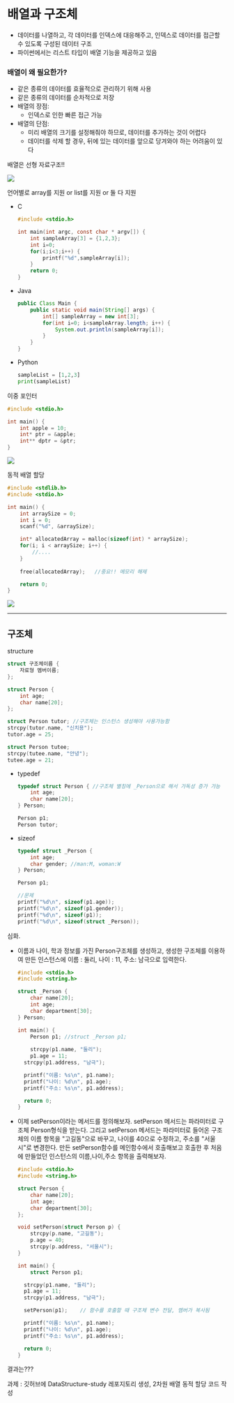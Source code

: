 # 배열과 구조체

- 데이터를 나열하고, 각 데이터를 인덱스에 대응해주고, 인덱스로 데이터를 접근할 수 있도록 구성된 데이터 구조
- 파이썬에서는 리스트 타입이 배열 기능을 제공하고 있음

### 배열이 왜 필요한가?

- 같은 종류의 데이터를 효율적으로 관리하기 위해 사용
- 같은 종류의 데이터를 순차적으로 저장
- 배열의 장점:
    - 인덱스로 인한 빠른 접근 가능
- 배열의 단점:
    - 미리 배열의 크기를 설정해줘야 하므로, 데이터를 추가하는 것이 어렵다
    - 데이터를 삭제 할 경우, 뒤에 있는 데이터를 앞으로 당겨와야 하는 어려움이 있다

배열은 선형 자료구조!!

<img src="https://github.com/chiyongs/DataStructure-study/blob/master/2%EC%A3%BC%EC%B0%A8/img/_2021-03-03__8.08.58.png" />

언어별로 array를 지원 or list를 지원 or 둘 다 지원

- C

    ```c
    #include <stdio.h>

    int main(int argc, const char * argv[]) {
    	int sampleArray[3] = {1,2,3};
    	int i=0;
    	for(i;i<3;i++) {
    		printf("%d",sampleArray[i]);
    	}
    	return 0;
    }
    ```

- Java

    ```java
    public Class Main {
    	public static void main(String[] args) {
    		int[] sampleArray = new int[3];
    		for(int i=0; i<sampleArray.length; i++) {
    			System.out.println(sampleArray[i]);
    		}
    	}
    }
    ```

- Python

    ```python
    sampleList = [1,2,3]
    print(sampleList)
    ```

이중 포인터

```c
#include <stdio.h>

int main() {
	int apple = 10;
	int* ptr = &apple;
	int** dptr = &ptr;
}
```

<img src="https://github.com/chiyongs/DataStructure-study/blob/master/2%EC%A3%BC%EC%B0%A8/img/Untitled.png" />

동적 배열 할당

```c
#include <stdlib.h>
#include <stdio.h>

int main() {
	int arraySize = 0;
	int i = 0;
	scanf("%d", &arraySize);

	int* allocatedArray = malloc(sizeof(int) * arraySize);
	for(i; i < arraySize; i++) {
		//....
	}
	
	free(allocatedArray);   //중요!! 메모리 해제

	return 0;
}
```
<img src="https://github.com/chiyongs/DataStructure-study/blob/master/2%EC%A3%BC%EC%B0%A8/img/Untitled%201.png" />

---

## 구조체

structure

```c
struct 구조체이름 {
	자료형 멤버이름;
};

struct Person {
	int age;
	char name[20];
};

struct Person tutor; //구조체는 인스턴스 생성해야 사용가능함
strcpy(tutor.name, "신치용");
tutor.age = 25;

struct Person tutee;
strcpy(tutee.name, "안녕");
tutee.age = 21;
```

- typedef

    ```c
    typedef struct Person { //구조체 별칭에 _Person으로 해서 가독성 증가 가능
    	int age;
    	char name[20];
    } Person;

    Person p1;
    Person tutor;
    ```

- sizeof

    ```c
    typedef struct _Person {
    	int age;
    	char gender; //man:M, woman:W
    } Person;

    Person p1;

    //문제
    printf("%d\n", sizeof(p1.age));
    printf("%d\n", sizeof(p1.gender));
    printf("%d\n", sizeof(p1));
    printf("%d\n", sizeof(struct _Person));
    ```

심화.

- 이름과 나이, 학과 정보를 가진 Person구조체를 생성하고, 생성한 구조체를 이용하여 만든 인스턴스에 이름 : 둘리, 나이 : 11, 주소: 남극으로 입력한다.

    ```c
    #include <stdio.h>
    #include <string.h>

    struct _Person {
    	char name[20];
    	int age;
    	char department[30];
    } Person;

    int main() {
    	Person p1; //struct _Person p1;
    	
    	strcpy(p1.name, "둘리");
    	p1.age = 11;
      strcpy(p1.address, "남극");

      printf("이름: %s\n", p1.name);
      printf("나이: %d\n", p1.age);
      printf("주소: %s\n", p1.address);

      return 0;
    }
    ```

- 이제 setPerson이라는 메서드를 정의해보자. setPerson 메서드는 파라미터로 구조체 Person형식을 받는다. 그리고 setPerson 메서드는 파라미터로 들어온 구조체의 이름 항목을 "고길동"으로 바꾸고, 나이를 40으로 수정하고, 주소를 "서울시"로 변경한다. 만든 setPerson함수를 메인함수에서 호출해보고 호출한 후 처음에 만들었던 인스턴스의 이름,나이,주소 항목을 출력해보자.

    ```c
    #include <stdio.h>
    #include <string.h>

    struct Person {
        char name[20];
        int age;
        char department[30];
    };

    void setPerson(struct Person p) {
        strcpy(p.name, "고길동");
        p.age = 40;
        strcpy(p.address, "서울시");
    }

    int main() {
    	struct Person p1;

      strcpy(p1.name, "둘리");
      p1.age = 11;
      strcpy(p1.address, "남극");

      setPerson(p1);    // 함수를 호출할 때 구조체 변수 전달, 멤버가 복사됨

      printf("이름: %s\n", p1.name);
      printf("나이: %d\n", p1.age);
      printf("주소: %s\n", p1.address);

      return 0;
    }
    ```

결과는???

과제 : 깃허브에 DataStructure-study 레포지토리 생성, 2차원 배열 동적 할당 코드 작성
